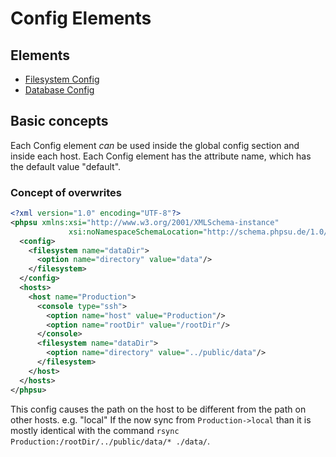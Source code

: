 # Config Elements

## Elements

- [Filesystem Config](./ConfigElements/Filesystem.md)
- [Database Config](./ConfigElements/Database.md)

## Basic concepts

Each Config element *can* be used inside the global config section and inside each host.
Each Config element has the attribute name, which has the default value "default". 

### Concept of overwrites

```xml
<?xml version="1.0" encoding="UTF-8"?>
<phpsu xmlns:xsi="http://www.w3.org/2001/XMLSchema-instance"
             xsi:noNamespaceSchemaLocation="http://schema.phpsu.de/1.0/phpsu.xsd">
  <config>
    <filesystem name="dataDir">
      <option name="directory" value="data"/>
    </filesystem>
  </config>
  <hosts>
    <host name="Production">
      <console type="ssh">
        <option name="host" value="Production"/>
        <option name="rootDir" value="/rootDir"/>    
      </console>
      <filesystem name="dataDir">
        <option name="directory" value="../public/data"/>  
      </filesystem>
    </host>
  </hosts>
</phpsu>
```

This config causes the path on the host to be different from the path on other hosts. e.g. "local"
If the now sync from ``Production->local`` than it is mostly identical with the command ``rsync Production:/rootDir/../public/data/* ./data/``.
